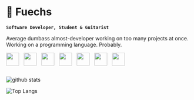 # 🐾 Fuechs

**`Software Developer, Student & Guitarist`**

Average dumbass almost-developer working on too many projects at once.
Working on a programming language. Probably.

<img align="left" width="35px" style="padding-right:10px;" src="https://cdn.jsdelivr.net/gh/devicons/devicon/icons/python/python-original.svg" />
<img align="left" width="35px" style="padding-right:10px;" src="https://cdn.jsdelivr.net/gh/devicons/devicon/icons/c/c-original.svg" />
<img align="left" width="35px" style="padding-right:10px;" src="https://cdn.jsdelivr.net/gh/devicons/devicon/icons/cplusplus/cplusplus-original.svg" />
<img align="left" width="35px" style="padding-right:10px;" src="https://cdn.jsdelivr.net/gh/devicons/devicon/icons/java/java-original.svg" />
<img align="left" width="35px" style="padding-right:10px;" src="https://cdn.jsdelivr.net/gh/devicons/devicon/icons/rust/rust-plain.svg" />
<img align="left" width="35px" style="padding-right:10px;" src="https://cdn.jsdelivr.net/gh/devicons/devicon/icons/html5/html5-original.svg" />
<img align="left" width="35px" style="padding-right:10px;" src="https://cdn.jsdelivr.net/gh/devicons/devicon/icons/css3/css3-original.svg" />

<br>
<br>
<br>

![github stats](
  https://github-readme-stats.vercel.app/api?username=Fuechs&show_icons=true&theme=aura_dark
)

![Top Langs](
  https://github-readme-stats.vercel.app/api/top-langs/?username=anuraghazra&layout=compact
)
